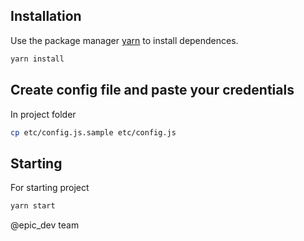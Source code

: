 ## Installation
Use the package manager [yarn](https://yarnpkg.com/lang/en/) to install dependences.
```bash
yarn install 
```

## Create config file and paste your credentials
In project folder
```bash
cp etc/config.js.sample etc/config.js
```

## Starting
For starting project
```bash
yarn start
```

@epic_dev team

